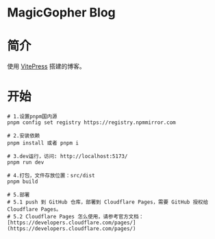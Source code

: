 # MagicGopher Blog

# 简介

使用 [VitePress](https://vitepress.dev/) 搭建的博客。

# 开始

```
# 1.设置pnpm国内源
pnpm config set registry https://registry.npmmirror.com

# 2.安装依赖
pnpm install 或者 pnpm i

# 3.dev运行，访问: http://localhost:5173/
pnpm run dev

# 4.打包，文件存放位置：src/dist
pnpm build

# 5.部署
# 5.1 push 到 GitHub 仓库，部署到 Cloudflare Pages，需要 GitHub 授权给 Cloudflare Pages。
# 5.2 Cloudflare Pages 怎么使用，请参考官方文档：[https://developers.cloudflare.com/pages/](https://developers.cloudflare.com/pages/)
```
